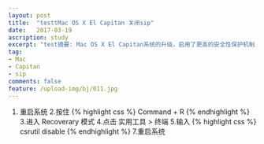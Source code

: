 ```yaml
---
layout: post
title:  "testtMac OS X El Capitan 关闭sip"
date:   2017-03-19
ascription: study
excerpt: "test摘要: Mac OS X El Capitan系统的升级，启用了更高的安全性保护机制：系统完整性保护System Integrity Protection (SIP)。简单来讲就是更加强制性的保护系统相关的文件夹。开发者不能直接操作相关的文件内容。"
tag:
- Mac
- Capitan
- sip
comments: false
feature: /upload-img/bj/011.jpg
---
```

1. 重启系统
2.按住
{% highlight css %}
Command + R
{% endhighlight %}
3.进入 Recoverary 模式
4.点击 实用工具 > 终端
5.输入
{% highlight css %}
csrutil disable
{% endhighlight %}
7.重启系统

